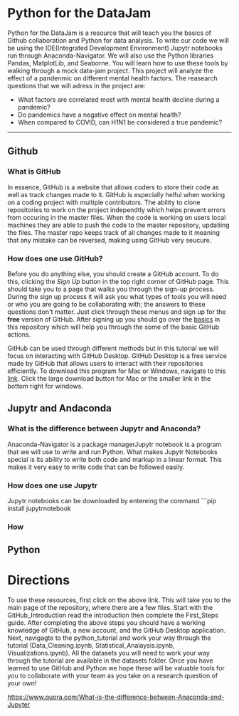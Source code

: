 # Python for the DataJam

Python for the DataJam is a resource that will teach you the basics of Github collaboration and Python for data analysis. To write our code we will be using the IDE(Integrated Development Environment) Jupytr notebooks run through Anaconda-Navigator. We will also use the Python libraries Pandas, MatplotLib, and Seaborne. You will learn how to use these tools by walking through a mock data-jam project. This project will analyze the effect of a pandenmic on different mental health factors. The reasearch questions that we will adress in the project are: 
* What factors are correlated most with mental health decline during a pandemic?
* Do pandemics have a negative effect on mental health?
* When compared to COVID, can H1N1 be considered a true pandemic? 
--- 
## Github
### What is GitHub
In essence, GitHub is a website that allows coders to store their code as well as track changes made to it. GitHub is especially helful when working on a coding project with multiple contributors. The ability to clone repositories to work on the project independtly which helps prevent errors from occuring in the master files. When the code is working on users local machines they are able to push the code to the master repository, updatiing the files. The master repo keeps track of all changes made to it meaning that any mistake can be reversed, making using GitHub very seucure.
### How does one use GitHub? 
Before you do anything else, you should create a GitHub account. To do this, clicking the *Sign Up* button in the top right corner of GitHub page. This should take you to a page that walks you through the sign-up process. During the sign up process it will ask you what types of tools you will need or who you are going to be collaborating with; the answers to these questions don't matter. Just click through these menus and sign up for the **free** version of GitHub. After signing up you should go over the [basics](https://github.com/nmcdowell00/python_for_the_datajam/blob/main/GitHub_Introduction/basics.md) in this repository which will help you through the some of the basic GitHub actions. 

GitHub can be used through different methods but in this tutorial we will focus on interacting with GitHub Desktop. GitHub Desktop is a free service made by GitHub that allows users to interact with their repositories efficiently. To download this program for Mac or Windows, navigate to this [link](https://desktop.github.com/). Click the large download button for Mac or the smaller link in the bottom right for windows. 

## Jupytr and Andaconda
### What is the difference between Jupytr and Anaconda? 
Anaconda-Navigator is a package managerJupytr notebook is a program that we will use to write and run Python. What makes Jupytr Notebooks special is its ability to write both code and markup in a linear format. This makes it very easy to write code that can be followed easily. 
### How does one use Jupytr
Jupytr notebooks can be downloaded by entereing the command ```pip install jupytrnotebook
### How 
## Python

# Directions

To use these resources, first click on the above link. This will take you to the main page of the repository, where there are a few files.  Start with the GitHub_Introduction read the introduction then complete the First_Steps guide. After completing the above steps you should have a working knowledge of GitHub, a new account, and the GitHub Desktop application. Next, navigagte to the python_tutorial and work your way through the tutorial (Data_Cleaning.ipynb, Statistical_Analaysis.ipynb, Visualizations.ipynb). All the datasets you will need to work your way through the tutorial are available in the datasets folder. Once you have learned to use GitHub and Python we hope these will be valuable tools for you to collaborate with your team as you take on a research question of your own! 

https://www.quora.com/What-is-the-difference-between-Anaconda-and-Jupyter
